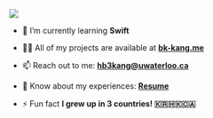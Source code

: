 <img src="https://capsule-render.vercel.app/api?type=waving&height=250&color=gradient&text=👋%20Hi,%20my%20name%20is%20BK&desc=I'm%20an%20aspiring%20software%20engineer.&fontSize=40&fontColor=FFFFFF&animation=fadeIn&reversal=false">

- 🌱 I’m currently learning **Swift**

- 👨‍💻 All of my projects are available at [**bk-kang.me**](https://bk-kang.me)

- 📫 Reach out to me: **hb3kang@uwaterloo.ca**

- 📄 Know about my experiences: [**Resume**](https://bk-kang.me/assets/Resume_S24_2.1.pdf)

- ⚡ Fun fact **I grew up in 3 countries! 🇰🇷🇭🇰🇨🇦**
